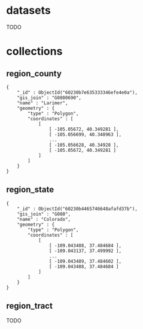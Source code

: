 # datasets
TODO

# collections
## region_county

    {
        "_id" : ObjectId("60230b7e635333346efe4e0a"),
        "gis_join" : "G0800690",
        "name" : "Larimer",
        "geometry" : {
            "type" : "Polygon",
            "coordinates" : [
                [
                    [ -105.05672, 40.349281 ],
                    [ -105.056699, 40.348963 ],
                    ...
                    [ -105.056628, 40.34928 ],
                    [ -105.05672, 40.349281 ]
                ]
            ]
        }
    }

## region_state

    {
        "_id" : ObjectId("60230b4465746648afafd37b"),
        "gis_join" : "G080",
        "name" : "Colorado",
        "geometry" : {
            "type" : "Polygon",
            "coordinates" : [
                [
                    [ -109.043488, 37.484684 ],
                    [ -109.043137, 37.499992 ],
                    ...
                    [ -109.043489, 37.484602 ],
                    [ -109.043488, 37.484684 ]
                ]
            ]
        }
    }

## region_tract
TODO
